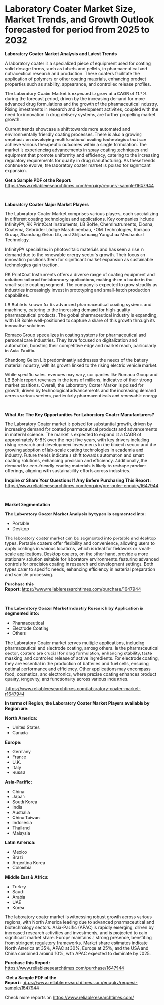 <p><h1>Laboratory Coater Market Size, Market Trends, and Growth Outlook forecasted for period from 2025 to 2032</h1></p><p><strong>Laboratory Coater Market Analysis and Latest Trends</strong></p>
<p><p>A laboratory coater is a specialized piece of equipment used for coating solid dosage forms, such as tablets and pellets, in pharmaceutical and nutraceutical research and production. These coaters facilitate the application of polymers or other coating materials, enhancing product properties such as stability, appearance, and controlled release profiles.</p><p>The Laboratory Coater Market is expected to grow at a CAGR of 11.7% during the forecast period, driven by the increasing demand for more advanced drug formulations and the growth of the pharmaceutical industry. Rising investments in research and development activities, coupled with the need for innovation in drug delivery systems, are further propelling market growth. </p><p>Current trends showcase a shift towards more automated and environmentally friendly coating processes. There is also a growing emphasis on developing multifunctional coating technologies that can achieve various therapeutic outcomes within a single formulation. The market is experiencing advancements in spray coating techniques and equipment that promote uniformity and efficiency, catering to the increasing regulatory requirements for quality in drug manufacturing. As these trends continue to evolve, the laboratory coater market is poised for significant expansion.</p></p>
<p><strong>Get a Sample PDF of the Report:&nbsp;</strong> <a href="https://www.reliableresearchtimes.com/enquiry/request-sample/1647944?utm_campaign=2393&utm_medium=2&utm_source=Github&utm_content=ia&utm_term=22022025&utm_id=laboratory-coater">https://www.reliableresearchtimes.com/enquiry/request-sample/1647944</a></p>
<p>&nbsp;</p>
<p><strong>Laboratory Coater Major Market Players</strong></p>
<p><p>The Laboratory Coater Market comprises various players, each specializing in different coating technologies and applications. Key companies include InfinityPV, RK PrintCoat Instruments, LB Bohle, ChemInstruments, Diosna, Coatema, Gebrüder Lödige Maschinenbau, FOM Technologies, Romaco Group, Shandong Gelon Lib, and Shijiazhuang Yongchao Mechanical Technology.</p><p>InfinityPV specializes in photovoltaic materials and has seen a rise in demand due to the renewable energy sector's growth. Their focus on innovation positions them for significant market expansion as sustainable technologies gain traction.</p><p>RK PrintCoat Instruments offers a diverse range of coating equipment and solutions tailored for laboratory applications, making them a leader in the small-scale coating segment. The company is expected to grow steadily as industries increasingly invest in prototyping and small-batch production capabilities.</p><p>LB Bohle is known for its advanced pharmaceutical coating systems and machinery, catering to the increasing demand for high-quality pharmaceutical products. The global pharmaceutical industry is expanding, with LB Bohle well-positioned to capture a share of this growth through its innovative solutions.</p><p>Romaco Group specializes in coating systems for pharmaceutical and personal care industries. They have focused on digitalization and automation, boosting their competitive edge and market reach, particularly in Asia-Pacific.</p><p>Shandong Gelon Lib predominantly addresses the needs of the battery material industry, with its growth linked to the rising electric vehicle market.</p><p>While specific sales revenues may vary, companies like Romaco Group and LB Bohle report revenues in the tens of millions, indicative of their strong market positions. Overall, the Laboratory Coater Market is poised for growth, driven by technological advancements and the increasing demand across various sectors, particularly pharmaceuticals and renewable energy.</p></p>
<p>&nbsp;</p>
<p><strong>What Are The Key Opportunities For Laboratory Coater Manufacturers?</strong></p>
<p><p>The Laboratory Coater market is poised for substantial growth, driven by increasing demand for coated pharmaceutical products and advancements in material science. The market is expected to expand at a CAGR of approximately 6-8% over the next five years, with key drivers including rising research and development investments in the biotech sector and the growing adoption of lab-scale coating technologies in academia and industry. Future trends indicate a shift towards automation and smart coating solutions, enhancing precision and efficiency. Additionally, the demand for eco-friendly coating materials is likely to reshape product offerings, aligning with sustainability efforts across industries.</p></p>
<p><strong>Inquire or Share Your Questions If Any Before Purchasing This Report:</strong> <a href="https://www.reliableresearchtimes.com/enquiry/pre-order-enquiry/1647944?utm_campaign=2393&utm_medium=2&utm_source=Github&utm_content=ia&utm_term=22022025&utm_id=laboratory-coater">https://www.reliableresearchtimes.com/enquiry/pre-order-enquiry/1647944</a></p>
<p>&nbsp;</p>
<p><strong>Market Segmentation</strong></p>
<p><strong>The Laboratory Coater Market Analysis by types is segmented into:</strong></p>
<p><ul><li>Portable</li><li>Desktop</li></ul></p>
<p><p>The laboratory coater market can be segmented into portable and desktop types. Portable coaters offer flexibility and convenience, allowing users to apply coatings in various locations, which is ideal for fieldwork or small-scale applications. Desktop coaters, on the other hand, provide a more stationary solution suitable for laboratory environments, featuring advanced controls for precision coating in research and development settings. Both types cater to specific needs, enhancing efficiency in material preparation and sample processing.</p></p>
<p><strong>Purchase this Report:&nbsp;</strong><a href="https://www.reliableresearchtimes.com/purchase/1647944?utm_campaign=2393&utm_medium=2&utm_source=Github&utm_content=ia&utm_term=22022025&utm_id=laboratory-coater">https://www.reliableresearchtimes.com/purchase/1647944</a></p>
<p>&nbsp;</p>
<p><strong>The Laboratory Coater Market Industry Research by Application is segmented into:</strong></p>
<p><ul><li>Pharmaceutical</li><li>Electrode Coating</li><li>Others</li></ul></p>
<p><p>The Laboratory Coater market serves multiple applications, including pharmaceutical and electrode coating, among others. In the pharmaceutical sector, coaters are crucial for drug formulation, enhancing stability, taste masking, and controlled release of active ingredients. For electrode coating, they are essential in the production of batteries and fuel cells, ensuring optimal performance and efficiency. Other applications may encompass food, cosmetics, and electronics, where precise coating enhances product quality, longevity, and functionality across various industries.</p></p>
<p><a href="https://www.reliableresearchtimes.com/laboratory-coater-market-r1647944?utm_campaign=2393&utm_medium=2&utm_source=Github&utm_content=ia&utm_term=22022025&utm_id=laboratory-coater">&nbsp;https://www.reliableresearchtimes.com/laboratory-coater-market-r1647944</a></p>
<p><strong>In terms of Region, the Laboratory Coater Market Players available by Region are:</strong></p>
<p>
    <p> <strong> North America: </strong>
        <ul>
            <li>United States</li>
            <li>Canada</li>
        </ul>
        </p> 
    <p> <strong> Europe: </strong>
        <ul>
            <li>Germany</li>
            <li>France</li>
            <li>U.K.</li>
            <li>Italy</li>
            <li>Russia</li>
        </ul>
        </p> 
    <p> <strong> Asia-Pacific: </strong>
        <ul>
            <li>China</li>
            <li>Japan</li>
            <li>South Korea</li>
            <li>India</li>
            <li>Australia</li>
            <li>China Taiwan</li>
            <li>Indonesia</li>
            <li>Thailand</li>
            <li>Malaysia</li>
        </ul>
        </p> 
    <p> <strong> Latin America: </strong>
        <ul>
            <li>Mexico</li>
            <li>Brazil</li>
            <li>Argentina Korea</li>
            <li>Colombia</li>
        </ul>
        </p> 
    <p> <strong> Middle East & Africa: </strong>
        <ul>
            <li>Turkey</li>
            <li>Saudi</li>
            <li>Arabia</li>
            <li>UAE</li>
            <li>Korea</li>
        </ul>
    </p>
    </p>
<p><p>The laboratory coater market is witnessing robust growth across various regions, with North America leading due to advanced pharmaceutical and biotechnology sectors. Asia-Pacific (APAC) is rapidly emerging, driven by increased research activities and investments, and is projected to gain significant market share. Europe maintains a strong presence, benefiting from stringent regulatory frameworks. Market share estimates indicate North America at 35%, APAC at 30%, Europe at 25%, and the USA and China combined around 10%, with APAC expected to dominate by 2025.</p></p>
<p><strong>Purchase this Report: </strong><a href="https://www.reliableresearchtimes.com/purchase/1647944?utm_campaign=2393&utm_medium=2&utm_source=Github&utm_content=ia&utm_term=22022025&utm_id=laboratory-coater">https://www.reliableresearchtimes.com/purchase/1647944</a></p>
<p>&nbsp;<strong>Get a Sample PDF of the Report:&nbsp;&nbsp;</strong><a href="https://www.reliableresearchtimes.com/enquiry/request-sample/1647944?utm_campaign=2393&utm_medium=2&utm_source=Github&utm_content=ia&utm_term=22022025&utm_id=laboratory-coater">https://www.reliableresearchtimes.com/enquiry/request-sample/1647944</a></p>
<p><strong></strong></p>
<p>Check more reports on <a href="https://www.reliableresearchtimes.com/?utm_campaign=2393&utm_medium=2&utm_source=Github&utm_content=ia&utm_term=22022025&utm_id=laboratory-coater">https://www.reliableresearchtimes.com/</a></p>